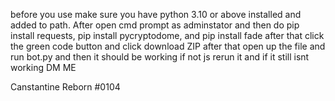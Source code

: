 before you use make sure you have python 3.10 or above installed and added to path. After open cmd prompt as adminstator and then do pip install requests, pip install pycryptodome, and pip install fade after that click the green code button and click download ZIP after that open up the file and run bot.py and then it should be working if not js rerun it and if it still isnt working DM ME

Canstantine Reborn #0104
